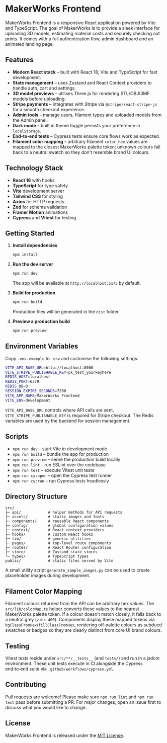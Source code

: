 # MakerWorks Frontend

MakerWorks Frontend is a responsive React application powered by Vite and TypeScript. The goal of MakerWorks is to provide a sleek interface for uploading 3D models, estimating material costs and securely checking out prints. It comes with a full authentication flow, admin dashboard and an animated landing page.

## Features

- **Modern React stack** – built with React 18, Vite and TypeScript for fast development.
- **State management** – uses Zustand and React Context providers to handle auth, cart and settings.
- **3D model previews** – utilises Three.js for rendering STL/OBJ/3MF models before uploading.
- **Stripe payments** – integrates with Stripe via `@stripe/react-stripe-js` for a smooth checkout experience.
- **Admin tools** – manage users, filament types and uploaded models from the Admin panel.
- **Dark mode** – built in theme toggle persists your preference in `localStorage`.
- **End‑to‑end tests** – Cypress tests ensure core flows work as expected.
- **Filament color mapping** – arbitrary filament `color_hex` values are mapped to the closest MakerWorks palette token; unknown colours fall back to a neutral swatch so they don't resemble brand UI colours.

## Technology Stack

- **React 18** with hooks
- **TypeScript** for type safety
- **Vite** development server
- **Tailwind CSS** for styling
- **Axios** for HTTP requests
- **Zod** for schema validation
- **Framer Motion** animations
- **Cypress** and **Vitest** for testing

## Getting Started

1. **Install dependencies**

   ```bash
   npm install
   ```

2. **Run the dev server**

   ```bash
   npm run dev
   ```
   The app will be available at `http://localhost:5173` by default.

3. **Build for production**

   ```bash
   npm run build
   ```
   Production files will be generated in the `dist` folder.

4. **Preview a production build**

   ```bash
   npm run preview
   ```

## Environment Variables

Copy `.env.example` to `.env` and customise the following settings:

```bash
VITE_API_BASE_URL=http://localhost:8000
VITE_STRIPE_PUBLISHABLE_KEY=pk_test_yourkeyhere
REDIS_HOST=localhost
REDIS_PORT=6379
REDIS_DB=0
SESSION_EXPIRE_SECONDS=7200
VITE_APP_NAME=MakerWorks Frontend
VITE_ENV=development
```

`VITE_API_BASE_URL` controls where API calls are sent. `VITE_STRIPE_PUBLISHABLE_KEY` is required for Stripe checkout. The Redis variables are used by the backend for session management.

## Scripts

- `npm run dev` – start Vite in development mode
- `npm run build` – bundle the app for production
- `npm run preview` – serve the production build locally
- `npm run lint` – run ESLint over the codebase
- `npm run test` – execute Vitest unit tests
- `npm run cy:open` – open the Cypress test runner
- `npm run cy:run` – run Cypress tests headlessly

## Directory Structure

```
src/
├─ api/            # helper methods for API requests
├─ assets/         # static images and fonts
├─ components/     # reusable React components
├─ config/         # global configuration values
├─ context/        # React context providers
├─ hooks/          # custom React hooks
├─ lib/            # generic utilities
├─ pages/          # top‑level route components
├─ routes/         # React Router configuration
├─ store/          # Zustand state stores
└─ types/          # TypeScript types
public/            # static files served by Vite
```

A small utility script `generate_sample_images.py` can be used to create placeholder images during development.

## Filament Color Mapping

Filament colours returned from the API can be arbitrary hex values. The `src/lib/colorMap.ts` helper converts these values to the nearest MakerWorks palette token. If a colour doesn't match closely, it falls back to a neutral grey (`zinc-400`). Components display these mapped tokens via `bgClassFromHex`/`fillClassFromHex`, rendering off‑palette colours as subdued swatches or badges so they are clearly distinct from core UI brand colours.

## Testing

Vitest tests reside under `src/**/__tests__` (and `tests/`) and run in a jsdom environment. These unit tests execute in CI alongside the Cypress end‑to‑end suite via `.github/workflows/cypress.yml`.

## Contributing

Pull requests are welcome! Please make sure `npm run lint` and `npm run test` pass before submitting a PR. For major changes, open an issue first to discuss what you would like to change.

## License

MakerWorks Frontend is released under the [MIT License](LICENSE).
